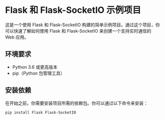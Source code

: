 # Flask 和 Flask-SocketIO 示例项目

这是一个使用 Flask 和 Flask-SocketIO 构建的简单示例项目。通过这个项目，你可以快速了解如何使用 Flask 和 Flask-SocketIO 来创建一个支持实时通信的 Web 应用。

## 环境要求

- Python 3.6 或更高版本
- pip（Python 包管理工具）

## 安装依赖

在开始之前，你需要安装项目所需的依赖包。你可以通过以下命令来安装：

```bash
pip install Flask Flask-SocketIO
